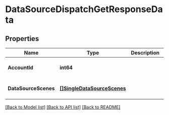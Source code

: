 # DataSourceDispatchGetResponseData

## Properties
Name | Type | Description | Notes
------------ | ------------- | ------------- | -------------
**AccountId** | **int64** |  | [optional] [default to null]
**DataSourceScenes** | [**[]SingleDataSourceScenes**](single_data_source_scenes.md) |  | [optional] [default to null]

[[Back to Model list]](../README.md#documentation-for-models) [[Back to API list]](../README.md#documentation-for-api-endpoints) [[Back to README]](../README.md)


